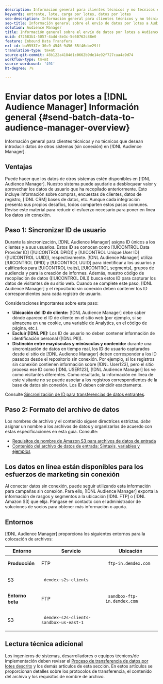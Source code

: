 ```yaml
---
description: Información general para clientes técnicos y no técnicos que desean introducir datos de otros sistemas (sin conexión) en Audience Manager.
keywords: entrante, lote, carga por lotes, datos por lotes
seo-description: Información general para clientes técnicos y no técnicos que desean introducir datos de otros sistemas (sin conexión) en Audience Manager. Para ello, utilice la opción de carga por lotes en el Audience Manager .
seo-title: Información general sobre el envío de datos por lotes a Audience Manager
solution: Audience Manager
title: Información general sobre el envío de datos por lotes a Audience Manager
uuid: 472583b1-5057-4add-8e3c-5e50762c88e0
feature: Inbound Data Transfers
exl-id: ba95537e-30c9-4546-9456-55f46dbe29ff
translation-type: tm+mt
source-git-commit: 48b122a4184d1c0662b9de14e92f727caa4a9d74
workflow-type: tm+mt
source-wordcount: '491'
ht-degree: 7%

---
```


# Enviar datos por lotes a [!DNL Audience Manager] Información general {#send-batch-data-to-audience-manager-overview}

Información general para clientes técnicos y no técnicos que desean introducir datos de otros sistemas (sin conexión) en [!DNL Audience Manager].

## Ventajas

Puede hacer que los datos de otros sistemas estén disponibles en [!DNL Audience Manager]. Nuestro sistema puede ayudarle a desbloquear valor y aprovechar los datos de usuario que ha recopilado anteriormente. Esto incluye información sobre compras, encuestas de clientes, datos de registro, [!DNL CRM] bases de datos, etc. Aunque cada integración presenta sus propios desafíos, todos comparten estos pasos comunes. Revise este material para reducir el esfuerzo necesario para poner en línea los datos sin conexión.

## Paso 1: Sincronizar ID de usuario

Durante la sincronización, [!DNL Audience Manager] asigna ID únicos a los clientes y a sus usuarios. Estos ID se conocen como [!UICONTROL Data Provider ID] ([!UICONTROL DPID]) y [!UICONTROL Unique User ID] ([!UICONTROL UUID]), respectivamente. [!DNL Audience Manager] utiliza  [!UICONTROL DPID] y  [!UICONTROL UUID] para identificar a los usuarios y calificarlos para  [!UICONTROL traits],  [!UICONTROL segments], grupos de audiencia y para la creación de informes. Además, nuestro código de recopilación de datos ([!UICONTROL DIL]) busca estos ID para capturar los datos de visitantes de su sitio web. Cuando se complete este paso, [!DNL Audience Manager] y el repositorio sin conexión deben contener los ID correspondientes para cada registro de usuario.

Consideraciones importantes sobre este paso:

* **Ubicación del ID de cliente:** [!DNL Audience Manager] debe saber dónde aparece el ID de cliente en el sitio web (por ejemplo, si se almacena en una cookie, una variable de Analytics, en el código de página, etc.).
* **Excluir  [!DNL PII]:** Los ID de usuario no deben contener información de identificación personal ([!DNL PII]).
* **Distinción entre mayúsculas y minúsculas y contenido:** durante una sincronización de datos en tiempo real, los ID de usuario capturados desde el sitio de  [!DNL Audience Manager] deben corresponder a los ID pasados desde el repositorio sin conexión. Por ejemplo, si los registros sin conexión contienen información sobre [!DNL User123], pero el sitio procesa ese ID como [!DNL USER123], [!DNL Audience Manager] los ve como visitantes diferentes. Como resultado, la información en línea de este visitante no se puede asociar a los registros correspondientes de la base de datos sin conexión. Los ID deben coincidir exactamente.

Consulte [Sincronización de ID para transferencias de datos entrantes](../../../integration/sending-audience-data/batch-data-transfer-explained/id-sync-http.md).

## Paso 2: Formato del archivo de datos

Los nombres de archivo y el contenido siguen directrices estrictas. *debe* asignar un nombre a los archivos de datos y organizarlos de acuerdo con estas especificaciones en esta guía. Consulte:

* [Requisitos de nombre de Amazon S3 para archivos de datos de entrada](../../../integration/sending-audience-data/batch-data-transfer-explained/inbound-s3-filenames.md)
* [Contenido del archivo de datos de entrada: Sintaxis, variables y ejemplos](../../../integration/sending-audience-data/batch-data-transfer-explained/inbound-file-contents.md)

## Los datos en línea están disponibles para los esfuerzos de marketing sin conexión

Al conectar datos sin conexión, puede seguir utilizando esta información para campañas sin conexión. Para ello, [!DNL Audience Manager] exporta la información de rasgos y segmentos a la ubicación [!DNL FTP] o [!DNL Amazon S3] que elija. Póngase en contacto con el administrador de soluciones de socios para obtener más información o ayuda.

## Entornos

[!DNL Audience Manager] proporciona los siguientes entornos para la colocación de archivos:

<table id="table_A61AA64578944B23B5A7355F2A76E882"> 
 <thead> 
  <tr> 
   <th colname="col1" class="entry"> Entorno </th> 
   <th colname="col02" class="entry"> Servicio </th> 
   <th colname="col2" class="entry"> Ubicación </th> 
  </tr> 
 </thead>
 <tbody> 
  <tr> 
   <td colname="col1" morerows="1"> <b>Producción</b> </td> 
   <td colname="col02"> FTP </td> 
   <td colname="col2"> <p> <code> ftp-in.demdex.com</code> </p> </td> 
  </tr> 
  <tr> 
   <td colname="col02"> S3 </td> 
   <td colname="col2"> <p> <code> demdex-s2s-clients</code> </p> </td> 
  </tr> 
  <tr> 
   <td colname="col1" morerows="1"> <b>Entorno beta</b> </td> 
   <td colname="col02"> FTP </td> 
   <td colname="col2"> <p><code> sandbox-ftp-in.demdex.com</code> </p> </td> 
  </tr> 
  <tr> 
   <td colname="col02"> S3 </td> 
   <td colname="col2"> <p> <code> demdex-s2s-clients-sandbox-us-east-1</code> </p> </td> 
  </tr> 
 </tbody> 
</table>

## Lectura técnica adicional

Los ingenieros de sistemas, desarrolladores o equipos técnicos/de implementación deben revisar el [Proceso de transferencia de datos por lotes descrito](../../../integration/sending-audience-data/batch-data-transfer-explained/batch-data-transfer-explained.md) y los demás artículos de esta sección. En estos artículos se proporcionan detalles sobre los protocolos de transferencia, el contenido del archivo y los requisitos de nombre de archivo.
